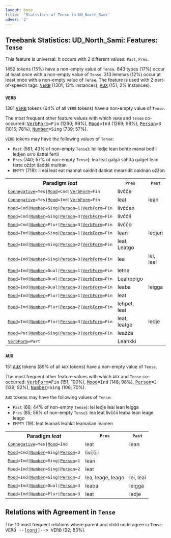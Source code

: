 ```yaml
---
layout: base
title:  'Statistics of Tense in UD_North_Sami'
udver: '2'
---
```


## Treebank Statistics: UD_North_Sami: Features: `Tense`

This feature is universal.
It occurs with 2 different values: `Past`, `Pres`.

1452 tokens (15%) have a non-empty value of `Tense`.
643 types (17%) occur at least once with a non-empty value of `Tense`.
313 lemmas (12%) occur at least once with a non-empty value of `Tense`.
The feature is used with 2 part-of-speech tags: <tt><a href="sme-pos-VERB.html">VERB</a></tt> (1301; 13% instances), <tt><a href="sme-pos-AUX.html">AUX</a></tt> (151; 2% instances).

### `VERB`

1301 <tt><a href="sme-pos-VERB.html">VERB</a></tt> tokens (64% of all `VERB` tokens) have a non-empty value of `Tense`.

The most frequent other feature values with which `VERB` and `Tense` co-occurred: <tt><a href="sme-feat-VerbForm.html">VerbForm</a></tt><tt>=Fin</tt> (1290; 99%), <tt><a href="sme-feat-Mood.html">Mood</a></tt><tt>=Ind</tt> (1269; 98%), <tt><a href="sme-feat-Person.html">Person</a></tt><tt>=3</tt> (1015; 78%), <tt><a href="sme-feat-Number.html">Number</a></tt><tt>=Sing</tt> (739; 57%).

`VERB` tokens may have the following values of `Tense`:

* `Past` (561; 43% of non-empty `Tense`): lei ledje lean bohte manai bođii ledjen orro šattai fertii
* `Pres` (740; 57% of non-empty `Tense`): lea leat galgá sáhttá galget lean ferte ožžot šaddá muittán
* `EMPTY` (718): ii eai leat eat mannat oaidnit dahkat mearridit oaidnán ožžon

<table>
  <tr><th>Paradigm <i>leat</i></th><th><tt>Pres</tt></th><th><tt>Past</tt></th></tr>
  <tr><td><tt><tt><a href="sme-feat-Connegative.html">Connegative</a></tt><tt>=Yes</tt>|<tt><a href="sme-feat-Mood.html">Mood</a></tt><tt>=Cnd</tt>|<tt><a href="sme-feat-VerbForm.html">VerbForm</a></tt><tt>=Fin</tt></tt></td><td>livčče</td><td></td></tr>
  <tr><td><tt><tt><a href="sme-feat-Connegative.html">Connegative</a></tt><tt>=Yes</tt>|<tt><a href="sme-feat-Mood.html">Mood</a></tt><tt>=Ind</tt>|<tt><a href="sme-feat-VerbForm.html">VerbForm</a></tt><tt>=Fin</tt></tt></td><td>leat</td><td>lean</td></tr>
  <tr><td><tt><tt><a href="sme-feat-Mood.html">Mood</a></tt><tt>=Cnd</tt>|<tt><a href="sme-feat-Number.html">Number</a></tt><tt>=Sing</tt>|<tt><a href="sme-feat-Person.html">Person</a></tt><tt>=1</tt>|<tt><a href="sme-feat-VerbForm.html">VerbForm</a></tt><tt>=Fin</tt></tt></td><td>livččen</td><td></td></tr>
  <tr><td><tt><tt><a href="sme-feat-Mood.html">Mood</a></tt><tt>=Cnd</tt>|<tt><a href="sme-feat-Number.html">Number</a></tt><tt>=Sing</tt>|<tt><a href="sme-feat-Person.html">Person</a></tt><tt>=3</tt>|<tt><a href="sme-feat-VerbForm.html">VerbForm</a></tt><tt>=Fin</tt></tt></td><td>livččii</td><td></td></tr>
  <tr><td><tt><tt><a href="sme-feat-Mood.html">Mood</a></tt><tt>=Cnd</tt>|<tt><a href="sme-feat-Number.html">Number</a></tt><tt>=Plur</tt>|<tt><a href="sme-feat-Person.html">Person</a></tt><tt>=3</tt>|<tt><a href="sme-feat-VerbForm.html">VerbForm</a></tt><tt>=Fin</tt></tt></td><td>livččo</td><td></td></tr>
  <tr><td><tt><tt><a href="sme-feat-Mood.html">Mood</a></tt><tt>=Ind</tt>|<tt><a href="sme-feat-Number.html">Number</a></tt><tt>=Sing</tt>|<tt><a href="sme-feat-Person.html">Person</a></tt><tt>=1</tt>|<tt><a href="sme-feat-VerbForm.html">VerbForm</a></tt><tt>=Fin</tt></tt></td><td>lean</td><td>ledjen</td></tr>
  <tr><td><tt><tt><a href="sme-feat-Mood.html">Mood</a></tt><tt>=Ind</tt>|<tt><a href="sme-feat-Number.html">Number</a></tt><tt>=Sing</tt>|<tt><a href="sme-feat-Person.html">Person</a></tt><tt>=2</tt>|<tt><a href="sme-feat-VerbForm.html">VerbForm</a></tt><tt>=Fin</tt></tt></td><td>leat, Leatgo</td><td></td></tr>
  <tr><td><tt><tt><a href="sme-feat-Mood.html">Mood</a></tt><tt>=Ind</tt>|<tt><a href="sme-feat-Number.html">Number</a></tt><tt>=Sing</tt>|<tt><a href="sme-feat-Person.html">Person</a></tt><tt>=3</tt>|<tt><a href="sme-feat-VerbForm.html">VerbForm</a></tt><tt>=Fin</tt></tt></td><td>lea</td><td>lei, leai</td></tr>
  <tr><td><tt><tt><a href="sme-feat-Mood.html">Mood</a></tt><tt>=Ind</tt>|<tt><a href="sme-feat-Number.html">Number</a></tt><tt>=Dual</tt>|<tt><a href="sme-feat-Person.html">Person</a></tt><tt>=1</tt>|<tt><a href="sme-feat-VerbForm.html">VerbForm</a></tt><tt>=Fin</tt></tt></td><td>letne</td><td></td></tr>
  <tr><td><tt><tt><a href="sme-feat-Mood.html">Mood</a></tt><tt>=Ind</tt>|<tt><a href="sme-feat-Number.html">Number</a></tt><tt>=Dual</tt>|<tt><a href="sme-feat-Person.html">Person</a></tt><tt>=2</tt>|<tt><a href="sme-feat-VerbForm.html">VerbForm</a></tt><tt>=Fin</tt></tt></td><td>Leahppigo</td><td></td></tr>
  <tr><td><tt><tt><a href="sme-feat-Mood.html">Mood</a></tt><tt>=Ind</tt>|<tt><a href="sme-feat-Number.html">Number</a></tt><tt>=Dual</tt>|<tt><a href="sme-feat-Person.html">Person</a></tt><tt>=3</tt>|<tt><a href="sme-feat-VerbForm.html">VerbForm</a></tt><tt>=Fin</tt></tt></td><td>leaba</td><td>leigga</td></tr>
  <tr><td><tt><tt><a href="sme-feat-Mood.html">Mood</a></tt><tt>=Ind</tt>|<tt><a href="sme-feat-Number.html">Number</a></tt><tt>=Plur</tt>|<tt><a href="sme-feat-Person.html">Person</a></tt><tt>=1</tt>|<tt><a href="sme-feat-VerbForm.html">VerbForm</a></tt><tt>=Fin</tt></tt></td><td>leat</td><td></td></tr>
  <tr><td><tt><tt><a href="sme-feat-Mood.html">Mood</a></tt><tt>=Ind</tt>|<tt><a href="sme-feat-Number.html">Number</a></tt><tt>=Plur</tt>|<tt><a href="sme-feat-Person.html">Person</a></tt><tt>=2</tt>|<tt><a href="sme-feat-VerbForm.html">VerbForm</a></tt><tt>=Fin</tt></tt></td><td>lehpet, leat</td><td></td></tr>
  <tr><td><tt><tt><a href="sme-feat-Mood.html">Mood</a></tt><tt>=Ind</tt>|<tt><a href="sme-feat-Number.html">Number</a></tt><tt>=Plur</tt>|<tt><a href="sme-feat-Person.html">Person</a></tt><tt>=3</tt>|<tt><a href="sme-feat-VerbForm.html">VerbForm</a></tt><tt>=Fin</tt></tt></td><td>leat, leatge</td><td>ledje</td></tr>
  <tr><td><tt><tt><a href="sme-feat-Mood.html">Mood</a></tt><tt>=Pot</tt>|<tt><a href="sme-feat-Number.html">Number</a></tt><tt>=Sing</tt>|<tt><a href="sme-feat-Person.html">Person</a></tt><tt>=3</tt>|<tt><a href="sme-feat-VerbForm.html">VerbForm</a></tt><tt>=Fin</tt></tt></td><td>leažžá</td><td></td></tr>
  <tr><td><tt><tt><a href="sme-feat-VerbForm.html">VerbForm</a></tt><tt>=Part</tt></tt></td><td>Leahkki</td><td></td></tr>
</table>

### `AUX`

151 <tt><a href="sme-pos-AUX.html">AUX</a></tt> tokens (89% of all `AUX` tokens) have a non-empty value of `Tense`.

The most frequent other feature values with which `AUX` and `Tense` co-occurred: <tt><a href="sme-feat-VerbForm.html">VerbForm</a></tt><tt>=Fin</tt> (151; 100%), <tt><a href="sme-feat-Mood.html">Mood</a></tt><tt>=Ind</tt> (148; 98%), <tt><a href="sme-feat-Person.html">Person</a></tt><tt>=3</tt> (139; 92%), <tt><a href="sme-feat-Number.html">Number</a></tt><tt>=Sing</tt> (106; 70%).

`AUX` tokens may have the following values of `Tense`:

* `Past` (66; 44% of non-empty `Tense`): lei ledje leai lean leigga
* `Pres` (85; 56% of non-empty `Tense`): lea leat livččii leaba lean leage leago
* `EMPTY` (19): leat leamaš leahkit leamašan leamen

<table>
  <tr><th>Paradigm <i>leat</i></th><th><tt>Pres</tt></th><th><tt>Past</tt></th></tr>
  <tr><td><tt><tt><a href="sme-feat-Connegative.html">Connegative</a></tt><tt>=Yes</tt>|<tt><a href="sme-feat-Mood.html">Mood</a></tt><tt>=Ind</tt></tt></td><td>leat</td><td>lean</td></tr>
  <tr><td><tt><tt><a href="sme-feat-Mood.html">Mood</a></tt><tt>=Cnd</tt>|<tt><a href="sme-feat-Number.html">Number</a></tt><tt>=Sing</tt>|<tt><a href="sme-feat-Person.html">Person</a></tt><tt>=3</tt></tt></td><td>livččii</td><td></td></tr>
  <tr><td><tt><tt><a href="sme-feat-Mood.html">Mood</a></tt><tt>=Ind</tt>|<tt><a href="sme-feat-Number.html">Number</a></tt><tt>=Sing</tt>|<tt><a href="sme-feat-Person.html">Person</a></tt><tt>=1</tt></tt></td><td>lean</td><td></td></tr>
  <tr><td><tt><tt><a href="sme-feat-Mood.html">Mood</a></tt><tt>=Ind</tt>|<tt><a href="sme-feat-Number.html">Number</a></tt><tt>=Sing</tt>|<tt><a href="sme-feat-Person.html">Person</a></tt><tt>=2</tt></tt></td><td>leat</td><td></td></tr>
  <tr><td><tt><tt><a href="sme-feat-Mood.html">Mood</a></tt><tt>=Ind</tt>|<tt><a href="sme-feat-Number.html">Number</a></tt><tt>=Sing</tt>|<tt><a href="sme-feat-Person.html">Person</a></tt><tt>=3</tt></tt></td><td>lea, leage, leago</td><td>lei, leai</td></tr>
  <tr><td><tt><tt><a href="sme-feat-Mood.html">Mood</a></tt><tt>=Ind</tt>|<tt><a href="sme-feat-Number.html">Number</a></tt><tt>=Dual</tt>|<tt><a href="sme-feat-Person.html">Person</a></tt><tt>=3</tt></tt></td><td>leaba</td><td>leigga</td></tr>
  <tr><td><tt><tt><a href="sme-feat-Mood.html">Mood</a></tt><tt>=Ind</tt>|<tt><a href="sme-feat-Number.html">Number</a></tt><tt>=Plur</tt>|<tt><a href="sme-feat-Person.html">Person</a></tt><tt>=3</tt></tt></td><td>leat</td><td>ledje</td></tr>
</table>

## Relations with Agreement in `Tense`

The 10 most frequent relations where parent and child node agree in `Tense`:
<tt>VERB --[<tt><a href="sme-dep-conj.html">conj</a></tt>]--> VERB</tt> (92; 83%).

